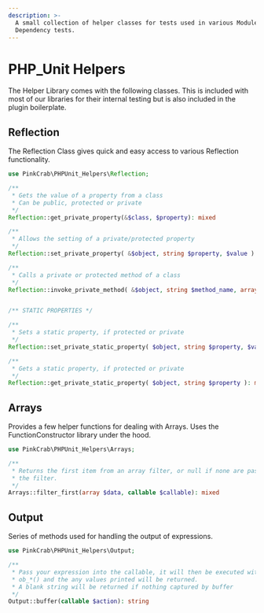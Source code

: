 ```yaml
---
description: >-
  A small collection of helper classes for tests used in various Modules and
  Dependency tests.
---
```


# PHP\_Unit Helpers

The Helper Library comes with the following classes. This is included with most of our libraries for their internal testing but is also included in the plugin boilerplate.

## Reflection

The Reflection Class gives quick and easy access to various Reflection functionality.

```php
use PinkCrab\PHPUnit_Helpers\Reflection;

/**
 * Gets the value of a property from a class
 * Can be public, protected or private
 */
Reflection::get_private_property(&$class, $property): mixed

/**
 * Allows the setting of a private/protected property
 */
Reflection::set_private_property( &$object, string $property, $value ): void

/**
 * Calls a private or protected method of a class
 */
Reflection::invoke_private_method( &$object, string $method_name, array $parameters = [] )


/** STATIC PROPERTIES */

/**
 * Sets a static property, if protected or private
 */
Reflection::set_private_static_property( $object, string $property, $value ): void

/**
 * Gets a static property, if protected or private
 */
Reflection::get_private_static_property( $object, string $property ): mixed
```

## Arrays

Provides a few helper functions for dealing with Arrays. Uses the FunctionConstructor library under the hood.

```php
use PinkCrab\PHPUnit_Helpers\Arrays;

/**
 * Returns the first item from an array filter, or null if none are pass
 * the filter.
 */
Arrays::filter_first(array $data, callable $callable): mixed
```

## Output

Series of methods used for handling the output of expressions.

```php
use PinkCrab\PHPUnit_Helpers\Output;

/**
 * Pass your expression into the callable, it will then be executed within a 
 * ob_*() and the any values printed will be returned.
 * A blank string will be returned if nothing captured by buffer
 */
Output::buffer(callable $action): string
```





